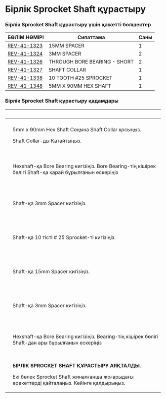 # Бірлік Sprocket Shaft құрастыру

### Бірлік Sprocket Shaft құрастыру үшін қажетті бөлшектер

| **БӨЛІМ НӨМІРІ**                                        | **Сипаттама**                | **Саны** |
| ------------------------------------------------------- | ---------------------------- | -------- |
| [REV-41-1323](https://www.revrobotics.com/rev-41-1323/) | 15MM SPACER                  | 1        |
| [REV-41-1324](https://www.revrobotics.com/rev-41-1324/) | 3MM SPACER                   | 2        |
| [REV-41-1326](https://www.revrobotics.com/rev-41-1326/) | THROUGH BORE BEARING - SHORT | 2        |
| [REV-41-1327](https://www.revrobotics.com/rev-41-1327/) | SHAFT COLLAR                 | 1        |
| [REV-41-1338](https://www.revrobotics.com/rev-41-1338/) | 10 TOOTH #25 SPROCKET        | 1        |
| [REV-41-1348](https://www.revrobotics.com/rev-41-1348/) | 5MM X 90MM HEX SHAFT         | 1        |

### Бірлік Sprocket Shaft құрастыру қадамдары

|                                                                                                                                                                                                                                                                                                                     | ​                                                                                                                                                                  |
| ------------------------------------------------------------------------------------------------------------------------------------------------------------------------------------------------------------------------------------------------------------------------------------------------------------------- | ------------------------------------------------------------------------------------------------------------------------------------------------------------------ |
| <p>​</p><p><img src="https://2589213514-files.gitbook.io/~/files/v0/b/gitbook-legacy-files/o/assets%2F-M5yw0n8IneF5-9ybLjT%2F-Me1lJL-7EfLD7N51ZaB%2F-Me1n2Q9gJTmGudf7Tyu%2FCDTv3_SS%20-%20Shaft%20Collar.svg?alt=media&#x26;token=c4d93d7a-fda4-4f65-907e-53cb5f1e48f7" alt="" data-size="original"></p><p>​</p>    | <p>5mm x 90mm Hex Shaft Соңына Shaft Collar қосыңыз.</p><p>Shaft Collar-ды Қатайтыңыз.</p>                                                                         |
| <p>​</p><p><img src="https://2589213514-files.gitbook.io/~/files/v0/b/gitbook-legacy-files/o/assets%2F-M5yw0n8IneF5-9ybLjT%2F-Me1lJL-7EfLD7N51ZaB%2F-Me1nerMvm19-uZEMZti%2FCDTv3_SS%20-%20Add%20Bearing%201.svg?alt=media&#x26;token=94a8b251-604d-4f32-88ab-9822761b68e9" alt="" data-size="original"></p><p>​</p> | Hexshaft-қа Bore Bearing кигізіңіз. Bore Bearing-тің кішірек бөлігі Shaft-қа қарай бұрылғанын ескеріңіз                                                            |
| <p>​</p><p><img src="https://2589213514-files.gitbook.io/~/files/v0/b/gitbook-legacy-files/o/assets%2F-M5yw0n8IneF5-9ybLjT%2F-Me1lJL-7EfLD7N51ZaB%2F-Me1o7iVnNe6SPJ-GEbm%2FCDTv3_SS%20-%20Add%20spacer%201.svg?alt=media&#x26;token=43d07fff-d18a-4fc6-a0d7-d8c812588d36" alt="" data-size="original"></p><p>​</p>  | Shaft-қа 3mm Spacer кигізіңіз.                                                                                                                                     |
| <p>​</p><p><img src="https://2589213514-files.gitbook.io/~/files/v0/b/gitbook-legacy-files/o/assets%2F-M5yw0n8IneF5-9ybLjT%2F-Me1lJL-7EfLD7N51ZaB%2F-Me1oqtf1rDlw2C8AzS6%2FCDTv3_SS%20-%20Add%20Sprocket.svg?alt=media&#x26;token=fb372c3e-f434-439d-89bb-b0f36b24506d" alt="" data-size="original"></p><p>​</p>    | Shaft-қа 10 тісті # 25 Sprocket-ті кигізіңіз.                                                                                                                      |
| <p>​</p><p><img src="https://2589213514-files.gitbook.io/~/files/v0/b/gitbook-legacy-files/o/assets%2F-M5yw0n8IneF5-9ybLjT%2F-Me1lJL-7EfLD7N51ZaB%2F-Me1pQ8DMCt4kZHUzqmC%2FCDTv3_SS%20-%20Add%20spacer%202.svg?alt=media&#x26;token=4f218cb5-54c0-4970-bd5b-c3f6eacd00c8" alt="" data-size="original"></p><p>​</p>  | Shaft-қа 15mm Spacer кигізіңіз.                                                                                                                                    |
| <p>​</p><p><img src="https://2589213514-files.gitbook.io/~/files/v0/b/gitbook-legacy-files/o/assets%2F-M5yw0n8IneF5-9ybLjT%2F-Me1lJL-7EfLD7N51ZaB%2F-Me1pm1byUMvGnq8qcZ_%2FCDTv3_SS%20-%20Add%20spacer%203.svg?alt=media&#x26;token=7c896eab-c55e-47c4-b607-bef75d962d42" alt="" data-size="original"></p><p>​</p>  | Shaft-қа 3mm Spacer кигізіңіз.                                                                                                                                     |
| <p>​</p><p><img src="https://2589213514-files.gitbook.io/~/files/v0/b/gitbook-legacy-files/o/assets%2F-M5yw0n8IneF5-9ybLjT%2F-Me1lJL-7EfLD7N51ZaB%2F-Me1qTUGzCp946ArT-X-%2FCDTv3_SS%20-%20Add%20Bushing.svg?alt=media&#x26;token=7a037d87-e56a-4501-8180-250b0a727464" alt="" data-size="original"></p><p>​</p>     | Hexshaft-қа Bore Bearing кигізіңіз. Bearing-тің кішірек бөлігі Shaft-дан ары бұрылғанын ескеріңіз                                                                  |
| <p>​</p><p><img src="https://2589213514-files.gitbook.io/~/files/v0/b/gitbook-legacy-files/o/assets%2F-M5yw0n8IneF5-9ybLjT%2F-Me1lJL-7EfLD7N51ZaB%2F-Me1qfnB5vP-7u19w10K%2FCDTv3_SS%20-%20Shaft%20finished.svg?alt=media&#x26;token=a48c5835-028e-45aa-80f0-1e930878f997" alt="" data-size="original"></p><p>​</p>  | <p><strong>БІРЛІК SPROCKET SHAFT ҚҰРАСТЫРУ АЯҚТАЛДЫ.</strong></p><p>Екі бөлек Sprocket Shaft жиналғанша жоғарыдағы әрекеттерді қайталаңыз. Кейінге қалдырыңыз.</p> |

